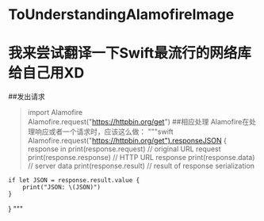 # ToUnderstandingAlamofireImage
# 我来尝试翻译一下Swift最流行的网络库给自己用XD
##发出请求
> import Alamofire<br>
> Alamofire.request("https://httpbin.org/get")
##相应处理
Alamofire在处理响应或者一个请求时，应该这么做：
"""swift
Alamofire.request("https://httpbin.org/get").responseJSON { response in
    print(response.request)  // original URL request
    print(response.response) // HTTP URL response
    print(response.data)     // server data
    print(response.result)   // result of response serialization

    if let JSON = response.result.value {
        print("JSON: \(JSON)")
    }
}
"""
